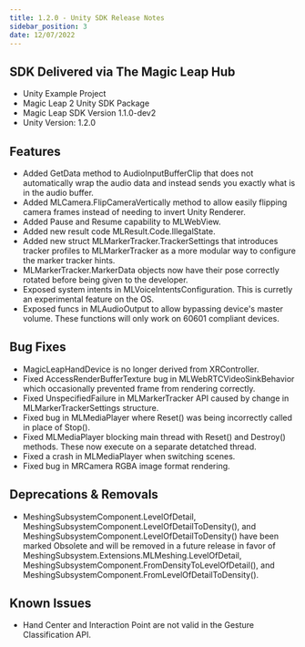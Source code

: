 ```yaml
---
title: 1.2.0 - Unity SDK Release Notes
sidebar_position: 3
date: 12/07/2022
---
```


## SDK Delivered via The Magic Leap Hub

- Unity Example Project
- Magic Leap 2 Unity SDK Package
- Magic Leap SDK Version 1.1.0-dev2
- Unity Version: 1.2.0

## Features

- Added GetData method to AudioInputBufferClip that does not automatically wrap the audio data and instead sends you exactly what is in the audio buffer.
- Added MLCamera.FlipCameraVertically method to allow easily flipping camera frames instead of needing to invert Unity Renderer.
- Added Pause and Resume capability to MLWebView.
- Added new result code MLResult.Code.IllegalState.
- Added new struct MLMarkerTracker.TrackerSettings that introduces tracker profiles to MLMarkerTracker as a more modular way to configure the marker tracker hints.
- MLMarkerTracker.MarkerData objects now have their pose correctly rotated before being given to the developer.
- Exposed system intents in MLVoiceIntentsConfiguration. This is curretly an experimental feature on the OS.
- Exposed funcs in MLAudioOutput to allow bypassing device's master volume. These functions will only work on 60601 compliant devices.

## Bug Fixes

- MagicLeapHandDevice is no longer derived from XRController.
- Fixed AccessRenderBufferTexture bug in MLWebRTCVideoSinkBehavior which occasionally prevented frame from rendering correctly.
- Fixed UnspecifiedFailure in MLMarkerTracker API caused by change in MLMarkerTrackerSettings structure.
- Fixed bug in MLMediaPlayer where Reset() was being incorrectly called in place of Stop().
- Fixed MLMediaPlayer blocking main thread with Reset() and Destroy() methods. These now execute on a separate detatched thread.
- Fixed a crash in MLMediaPlayer when switching scenes.
- Fixed bug in MRCamera RGBA image format rendering.

## Deprecations & Removals

- MeshingSubsystemComponent.LevelOfDetail, MeshingSubsystemComponent.LevelOfDetailToDensity(), and MeshingSubsystemComponent.LevelOfDetailToDensity() have been marked Obsolete and will be removed in a future release in favor of MeshingSubsystem.Extensions.MLMeshing.LevelOfDetail, MeshingSubsystemComponent.FromDensityToLevelOfDetail(), and MeshingSubsystemComponent.FromLevelOfDetailToDensity().

## Known Issues

- Hand Center and Interaction Point are not valid in the Gesture Classification API.

